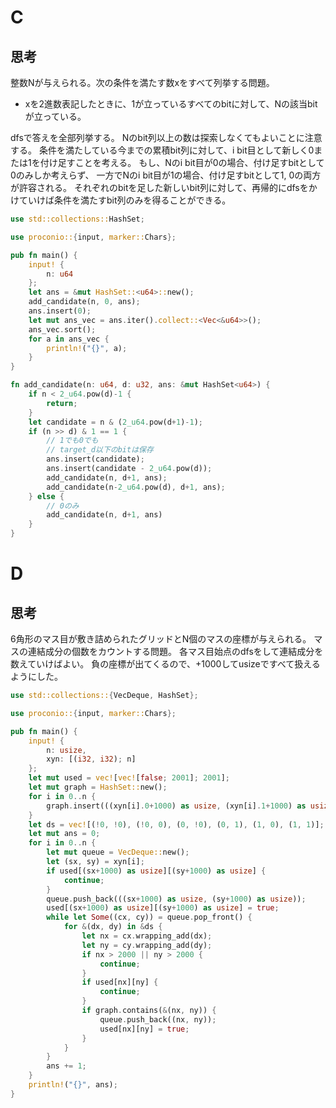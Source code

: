 # C
## 思考
整数Nが与えられる。次の条件を満たす数xをすべて列挙する問題。
- xを2進数表記したときに、1が立っているすべてのbitに対して、Nの該当bitが立っている。

dfsで答えを全部列挙する。
Nのbit列以上の数は探索しなくてもよいことに注意する。
条件を満たしている今までの累積bit列に対して、i bit目として新しく0または1を付け足すことを考える。
もし、Nのi bit目が0の場合、付け足すbitとして0のみしか考えらず、
一方でNのi bit目が1の場合、付け足すbitとして1, 0の両方が許容される。
それぞれのbitを足した新しいbit列に対して、再帰的にdfsをかけていけば条件を満たすbit列のみを得ることができる。

```rust
use std::collections::HashSet;

use proconio::{input, marker::Chars};

pub fn main() {
    input! {
        n: u64
    };
    let ans = &mut HashSet::<u64>::new();
    add_candidate(n, 0, ans);
    ans.insert(0);
    let mut ans_vec = ans.iter().collect::<Vec<&u64>>();
    ans_vec.sort();
    for a in ans_vec {
        println!("{}", a);
    }
}

fn add_candidate(n: u64, d: u32, ans: &mut HashSet<u64>) {
    if n < 2_u64.pow(d)-1 {
        return;
    }
    let candidate = n & (2_u64.pow(d+1)-1);
    if (n >> d) & 1 == 1 {
        // 1でも0でも
        // target_d以下のbitは保存
        ans.insert(candidate);
        ans.insert(candidate - 2_u64.pow(d));
        add_candidate(n, d+1, ans);
        add_candidate(n-2_u64.pow(d), d+1, ans);
    } else {
        // 0のみ
        add_candidate(n, d+1, ans)
    }
}
```
# D
## 思考
6角形のマス目が敷き詰められたグリッドとN個のマスの座標が与えられる。
マスの連結成分の個数をカウントする問題。
各マス目始点のdfsをして連結成分を数えていけばよい。
負の座標が出てくるので、+1000してusizeですべて扱えるようにした。
```rust
use std::collections::{VecDeque, HashSet};

use proconio::{input, marker::Chars};

pub fn main() {
    input! {
        n: usize,
        xyn: [(i32, i32); n]
    };
    let mut used = vec![vec![false; 2001]; 2001];
    let mut graph = HashSet::new();
    for i in 0..n {
        graph.insert(((xyn[i].0+1000) as usize, (xyn[i].1+1000) as usize));
    }
    let ds = vec![(!0, !0), (!0, 0), (0, !0), (0, 1), (1, 0), (1, 1)];
    let mut ans = 0;
    for i in 0..n {
        let mut queue = VecDeque::new();
        let (sx, sy) = xyn[i];
        if used[(sx+1000) as usize][(sy+1000) as usize] {
            continue;
        }
        queue.push_back(((sx+1000) as usize, (sy+1000) as usize));
        used[(sx+1000) as usize][(sy+1000) as usize] = true;
        while let Some((cx, cy)) = queue.pop_front() {
            for &(dx, dy) in &ds {
                let nx = cx.wrapping_add(dx);
                let ny = cy.wrapping_add(dy);
                if nx > 2000 || ny > 2000 {
                    continue;
                }
                if used[nx][ny] {
                    continue;
                }
                if graph.contains(&(nx, ny)) {
                    queue.push_back((nx, ny));
                    used[nx][ny] = true;
                }
            }
        }
        ans += 1;
    }
    println!("{}", ans);
}
```